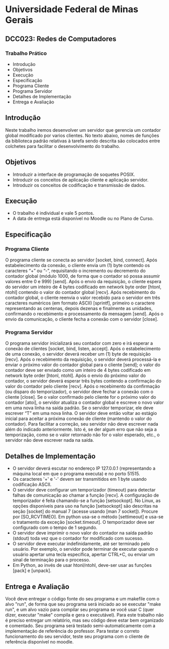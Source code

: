 # Universidade Federal de Minas Gerais
## DCC023: Redes de Computadores
### Trabalho Prático

* Introdução
* Objetivos
* Execução
* Especificação
* Programa Cliente
* Programa Servidor
* Detalhes de Implementação
* Entrega e Avaliação

## Introdução
Neste trabalho iremos desenvolver um servidor que gerencia um contador global modificado por varios clientes. No texto abaixo, nomes de funções da biblioteca padrão relativas à tarefa sendo descrita são colocados entre colchetes para facilitar o desenvolvimento do trabalho.
## Objetivos
* Introduzir a interface de programação de soquetes POSIX.
* Introduzir os conceitos de aplicação cliente e aplicação servidor.
* Introduzir os conceitos de codificação e transmissão de dados.
## Execução
* O trabalho é individual e vale 5 pontos.
* A data de entrega está disponível no Moodle ou no Plano de Curso.
## Especificação
### Programa Cliente
O programa cliente se conecta ao servidor [socket, bind, connect]. Após estabelecimento da conexão, o cliente envia um (1) byte contendo os caracteres “+” ou “-”, requisitando o incremento ou decremento do contador global (módulo 1000, de forma que o contador só possa assumir valores entre 0 e 999) [send]. Após o envio da requisição, o cliente espera do servidor um inteiro de 4 bytes codificado em network byte order [htonl, ntohl] contendo o valor do contador global [recv]. Após recebimento do contador global, o cliente reenvia o valor recebido para o servidor em três caracteres numéricos (em formato ASCII) [sprintf], primeiro o caractere representando as centenas, depois dezenas e finalmente as unidades, confirmando o recebimento e processamento da mensagem [send]. Após o envio da comunicação, o cliente fecha a conexão com o servidor [close].
### Programa Servidor
O programa servidor inicializará seu contador com zero e irá esperar a conexão de clientes [socket, bind, listen, accept]. Após o estabelecimento de uma conexão, o servidor deverá receber um (1) byte de requisição [recv]. Após o recebimento da requisição, o servidor deverá processá-la e enviar o próximo valor do contador global para o cliente [send]; o valor do contador deve ser enviado como um inteiro de 4 bytes codificado em network byte order [htonl, ntohl]. Após o envio do próximo valor do contador, o servidor deverá esperar três bytes contendo a confirmação do valor do contador pelo cliente [recv]. Após o recebimento da confirmação (ou disparo do temporizador), o servidor deve fechar a conexão com o cliente [close]. Se o valor confirmado pelo cliente for o próximo valor do contador [atoi], o servidor atualiza o contador global e escreve o novo valor em uma nova linha na saída padrão. Se o servidor temporizar, ele deve escrever “T” em uma nova linha. O servidor deve então voltar ao estágio inicial para aceitar a próxima conexão de cliente (mantendo o valor do contador). Para facilitar a correção, seu servidor não deve escrever nada além do indicado anteriormente. Isto é, se der algum erro que não seja a temporização, como se o valor retornado não for o valor esperado, etc., o servidor não deve escrever nada na saída.
## Detalhes de Implementação
* O servidor deverá escutar no endereço IP 127.0.0.1 (representando a máquina local em que o programa executa) e no porto 51515.
* Os caracteres '+' e '-' devem ser transmitidos em 1 byte usando codificação ASCII.
* O servidor deve configurar um temporizador (timeout) para detectar falhas de comunicação ao chamar a função [recv]. A configuração de temporizador é feita chamando-se a função [setsockopt]. No Linux, as opções disponíveis para uso na função [setsockopt] são descritas na seção [socket] do manual 7 (acesse usando [man 7 socket]). Procure por [SO_RCVTIMEO]. Em python usa-se o método [settimeout] e usa-se o tratamento da exceção [socket.timeout]. O temporizador deve ser configurado com o tempo de 1 segundo.
* O servidor deve imprimir o novo valor do contador na saída padrão (stdout) toda vez que o contador for modificado com sucesso.
* O servidor deve executar indefinidamente, até ser terminado pelo usuário. Por exemplo, o servidor pode terminar de executar quando o usuário apertar uma tecla específica, apertar CTRL+C, ou enviar um sinal de terminação para o processo.
* Em Python, ao invés de usar htonl/ntohl, deve-ser usar as funções [pack] e [unpack].
## Entrega e Avaliação
Você deve entregar o código fonte do seu programa e um makefile com o alvo "run", de forma que seu programa será iniciado ao se executar "make run", e um alvo vazio para compilar seu programa se você usar C (quer dizer, executar "make" compila e gera o executável). Para este trabalho não é preciso entregar um relatório, mas seu código deve estar bem organizado e comentado. Seu programa será testado semi-automaticamente com a implementação de referência do professor. Para testar o correto funcionamento do seu servidor, teste seu programa com o cliente de referência disponível no moodle.
